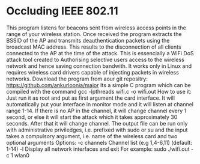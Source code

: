 Occluding IEEE 802.11
=====

This program listens for beacons sent from wireless access points in the range of your
wireless station. Once received the program extracts the BSSID of the AP and transmits
deauthentication packets using the broadcast MAC address. This results to the disconnection of all
clients connected to the AP at the time of the attack. This is essencially a WiFi DoS attack tool
created to Authorising selective users access to the wireless network and hence saving connection
bandwith. It works only in Linux and requires wireless card drivers capable of injecting packets in
wireless networks.
Download the program from aour git repositry:
https://github.com/ankurloonia/major
Its a simple C program which can be compiled with the command
gcc -lpthreads wifi.c -o wifi.out
How to use it: Just run it as root and put as first argument the card interface. It will automatically
put your interface in monitor mode and it will listen at channel range 1-14. If there is no AP in the
channel, it will change channel every 1 second, or else it will start the attack which it takes
approximately 30 seconds. After that it will change channel.
The output file can be run only with administrative priviledges, i.e. prefixed with sudo or su and the
input takes a compulsory argument, i.e. name of the wireless card and two optional arguments
Options:
-c channels Channel list (e.g 1,4-6,11) (default: 1-14)
-l Display all network interfaces and exit
For example:
sudo ./wifi.out -c 1 wlan0
